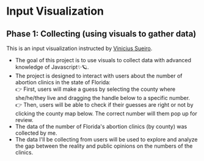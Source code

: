 # Input Visualization
## Phase 1: Collecting (using visuals to gather data)

This is an input visualization instructed by [Vinicius Sueiro](https://vsueiro.com). 

- The goal of this project is to use visuals to collect data with advanced knowledge of Javascript✨🪐.
- The project is designed to interact with users about the number of abortion clinics in the state of Florida:<br>
👉 First, users will make a guess by selecting the county where she/he/they live and dragging the handle below to a specific number.<br>
👉 Then, users will be able to check if their guesses are right or not by clicking the county map below. The correct number will them pop up for review.
- The data of the number of Florida's abortion clinics (by county) was collected by me.
- The data I'll be collecting from users will be used to explore and analyze the gap between the reality and public opinions on the numbers of the clinics.



